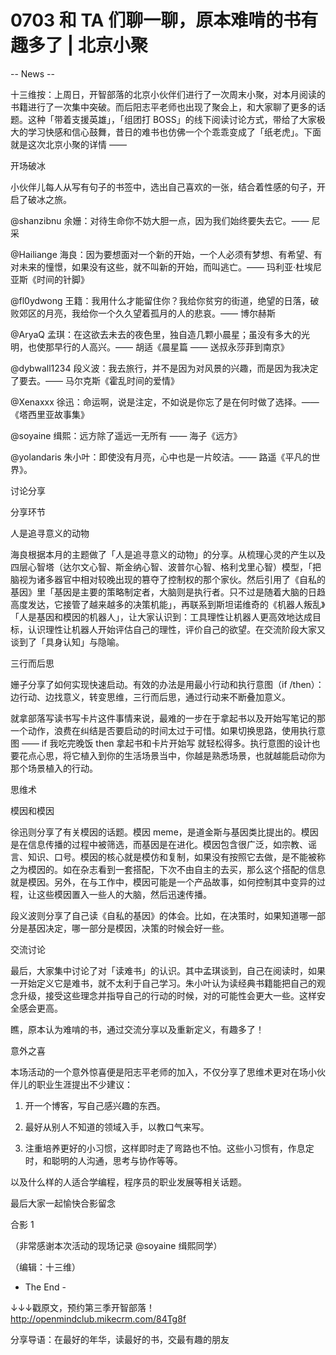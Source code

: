 # 0703 和 TA 们聊一聊，原本难啃的书有趣多了 | 北京小聚

-- News --

十三维按：上周日，开智部落的北京小伙伴们进行了一次周末小聚，对本月阅读的书籍进行了一次集中突破。而后阳志平老师也出现了聚会上，和大家聊了更多的话题。这种「带着支援英雄」，「组团打 BOSS」的线下阅读讨论方式，带给了大家极大的学习快感和信心鼓舞，昔日的难书也仿佛一个个乖乖变成了「纸老虎」。下面就是这次北京小聚的详情 ——

开场破冰

小伙伴儿每人从写有句子的书签中，选出自己喜欢的一张，结合着性感的句子，开启了破冰之旅。

@shanzibnu 余姗：对待生命你不妨大胆一点，因为我们始终要失去它。—— 尼采

@Hailiange 海良：因为要想面对一个新的开始，一个人必须有梦想、有希望、有对未来的憧憬，如果没有这些，就不叫新的开始，而叫逃亡。—— 玛利亚·杜埃尼亚斯《时间的针脚》

@fl0ydwong 王籍：我用什么才能留住你？我给你贫穷的街道，绝望的日落，破败郊区的月亮，我给你一个久久望着孤月的人的悲哀。—— 博尔赫斯

@AryaQ 孟琪：在这欲去未去的夜色里，独自造几颗小晨星；虽没有多大的光明，也使那早行的人高兴。—— 胡适《晨星篇 —— 送叔永莎菲到南京》

@dybwall1234 段义波：我去旅行，并不是因为对风景的兴趣，而是因为我决定了要去。—— 马尔克斯《霍乱时间的爱情》

@Xenaxxx 徐迅：命运啊，说是注定，不如说是你忘了是在何时做了选择。——《塔西里亚故事集》

@soyaine 缉熙：远方除了遥远一无所有 —— 海子《远方》

@yolandaris 朱小叶：即使没有月亮，心中也是一片皎洁。—— 路遥《平凡的世界》。

讨论分享

分享环节

人是追寻意义的动物

海良根据本月的主题做了「人是追寻意义的动物」的分享。从梳理心灵的产生以及四层心智塔（达尔文心智、斯金纳心智、波普尔心智、格利戈里心智）模型，「把脑视为诸多器官中相对较晚出现的篡夺了控制权的那个家伙。然后引用了《自私的基因》里「基因是主要的策略制定者，大脑则是执行者。只不过是随着大脑的日趋高度发达，它接管了越来越多的决策机能」，再联系到斯坦诺维奇的《机器人叛乱》「人是基因和模因的机器人」，让大家认识到：工具理性让机器人更高效地达成目标，认识理性让机器人开始评估自己的理性，评价自己的欲望。在交流阶段大家又谈到了「具身认知」与隐喻。

三行而后思

姗子分享了如何实现快速启动。有效的办法是用最小行动和执行意图（if /then）：边行动、边找意义，转变思维，三行而后思，通过行动来不断叠加意义。

就拿部落写读书写卡片这件事情来说，最难的一步在于拿起书以及开始写笔记的那一个动作，浪费在纠结是否要启动的时间太过于可惜。如果切换思路，使用执行意图 —— if 我吃完晚饭 then 拿起书和卡片开始写 就轻松得多。执行意图的设计也要花点心思，将它植入到你的生活场景当中，你越是熟悉场景，也就越能启动你为那个场景植入的行动。

思维术

模因和模因

徐迅则分享了有关模因的话题。模因 meme，是道金斯与基因类比提出的。模因是在信息传播的过程中被筛选，而基因是在进化。模因包含很广泛，如宗教、谣言、知识、口号。模因的核心就是模仿和复制，如果没有按照它去做，是不能被称之为模因的。如在杂志看到一套搭配，下次不由自主的去买，那么这个搭配的信息就是模因。另外，在与工作中，模因可能是一个产品故事，如何控制其中变异的过程，让这些模因置入一些人的大脑，然后迅速传播。

段义波则分享了自己读《自私的基因》的体会。比如，在决策时，如果知道哪一部分是基因决定，哪一部分是模因，决策的时候会好一些。

交流讨论

最后，大家集中讨论了对「读难书」的认识。其中孟琪谈到，自己在阅读时，如果一开始定义它是难书，就不太利于自己学习。朱小叶认为读经典书籍能把自己的观念升级，接受这些理念并指导自己的行动的时候，对的可能性会更大一些。这样安全感会更高。

瞧，原本认为难啃的书，通过交流分享以及重新定义，有趣多了！

意外之喜

本场活动的一个意外惊喜便是阳志平老师的加入，不仅分享了思维术更对在场小伙伴儿的职业生涯提出不少建议：

1. 开一个博客，写自己感兴趣的东西。

2. 最好从别人不知道的领域入手，以教口气来写。

3. 注重培养更好的小习惯，这样即时走了弯路也不怕。这些小习惯有，作息定时，和聪明的人沟通，思考与协作等等。

以及什么样的人适合学编程，程序员的职业发展等相关话题。

最后大家一起愉快合影留念

合影 1

（非常感谢本次活动的现场记录 @soyaine 缉熙同学）

（编辑：十三维）

- The End -

↓↓↓戳原文，预约第三季开智部落！ http://openmindclub.mikecrm.com/84Tg8f

分享导语：在最好的年华，读最好的书，交最有趣的朋友

